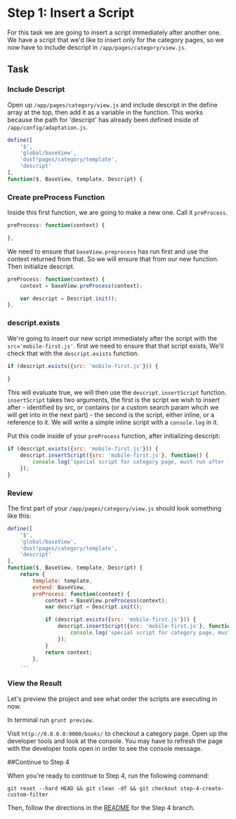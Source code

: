 # Step 1: Insert a Script

For this task we are going to insert a script immediately after another one. 
We have a script that we'd like to insert only for the category pages, so we now have to include descript in `/app/pages/category/view.js`.

## Task

### Include Descript

Open up `/app/pages/category/view.js` and include descript in the define array at the top, then add it as a variable in the function. This works because the path for 'descript' has already been defined inside of `/app/config/adaptation.js`.

``` javascript
define([
    '$',
    'global/baseView',
    'dust!pages/category/template',
    'descript'
],
function($, BaseView, template, Descript) {
```

### Create preProcess Function
Inside this first function, we are going to make a new one. Call it `preProcess`.


``` javascript
preProcess: function(context) {

},
```

We need to ensure that `baseView.preprocess` has run first and use the context returned from that. So we will ensure that from our new function. Then initialize descript.

``` javascript
preProcess: function(context) {
    context = baseView.preProcess(context);

    var descript = Descript.init(); 
},
```

### descript.exists

We're going to insert our new script immediately after the script with the `src='mobile-first.js'`. first we need to ensure that that script exists, We'll check that with the `descript.exists` function.
``` javascript
if (descript.exists({src: 'mobile-first.js'})) {
  
}
```
This will evaluate true, we will then use the `descript.insertScript` function. `insertScript` takes two arguments, the first is the script we wish to insert after - identified by src, or contains (or a custom search param whcih we will get into in the next part) - the second is the script, either inline, or a reference to it. We will write a simple inline script with a `console.log` in it.

Put this code inside of your `preProcess` function, after initializing descript:

``` javascript
if (descript.exists({src: 'mobile-first.js'})) {
    descript.insertScript({src: 'mobile-first.js'}, function() {
        console.log('special script for category page, must run after first script');
    });
}
```

### Review

The first part of your `/app/pages/category/view.js` should look something like this:

``` javascript
define([
    '$',
    'global/baseView',
    'dust!pages/category/template',
    'descript'
],
function($, BaseView, template, Descript) {
    return {
        template: template,
        extend: BaseView,
        preProcess: function(context) {
            context = BaseView.preProcess(context);
            var descript = Descript.init();

            if (descript.exists({src: 'mobile-first.js'})) {
                descript.insertScript({src: 'mobile-first.js'}, function() {
                    console.log('special script for category page, must run after first script');
                });
            }
            return context;
        },
    ...

```

### View the Result

Let's preview the project and see what order the scripts are executing in now.

In terminal run `grunt preview`.

Visit `http://0.0.0.0:9000/books/` to checkout a category page. Open up the developer tools and look at the console. You may have to refresh the page with the developer tools open in order to see the console message.


##Continue to Step 4

When you're ready to continue to Step 4, run the following command:

```
git reset --hard HEAD && git clean -df && git checkout step-4-create-custom-filter
```

Then, follow the directions in the [README](https://github.com/mobify/workshop--descript/blob/step-4-create-custom-filter/README.md) for the Step 4 branch.

